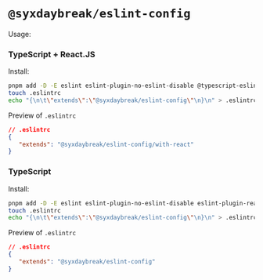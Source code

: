# `@syxdaybreak/eslint-config`

Usage:

### TypeScript + React.JS

Install:

```bash
pnpm add -D -E eslint eslint-plugin-no-eslint-disable @typescript-eslint/parser @typescript-eslint/eslint-plugin
touch .eslintrc
echo "{\n\t\"extends\":\"@syxdaybreak/eslint-config\"\n}\n" > .eslintrc
```

Preview of `.eslintrc`

```json
// .eslintrc
{
   "extends": "@syxdaybreak/eslint-config/with-react"
}
```

### TypeScript

Install:

```bash
pnpm add -D -E eslint eslint-plugin-no-eslint-disable eslint-plugin-react eslint-plugin-react-hooks @typescript-eslint/parser @typescript-eslint/eslint-plugin
touch .eslintrc
echo "{\n\t\"extends\":\"@syxdaybreak/eslint-config\"\n}\n" > .eslintrc
```

Preview of `.eslintrc`

```json
// .eslintrc
{
   "extends": "@syxdaybreak/eslint-config"
}
```
